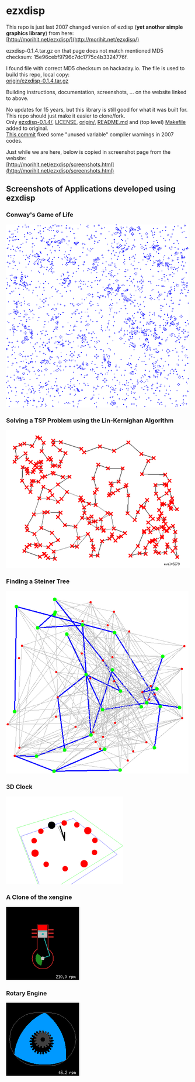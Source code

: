 # ezxdisp
This repo is just last 2007 changed version of ezdisp (**yet another simple graphics library**) from here:  
[http://morihit.net/ezxdisp/](http://morihit.net/ezxdisp/)  

ezxdisp-0.1.4.tar.gz on that page does not match mentioned MD5 checksum: 15e96cebf9796c7dc1775c4b3324776f.  

I found file with correct MD5 checksum on hackaday.io. The file is used to build this repo, local copy:  
[origin/ezxdisp-0.1.4.tar.gz](origin/ezxdisp-0.1.4.tar.gz)


Building instructions, documentation, screenshots, ... on the website linked to above.

No updates for 15 years, but this library is still good for what it was built for.  
This repo should just make it easier to clone/fork.  
Only [ezxdisp-0.1.4/](ezxdisp-0.1.4/), [LICENSE](LICENSE), [origin/](origin/), [README.md](README.md) and (top level) [Makefile](Makefile) added to original.  
[This commit](https://github.com/Hermann-SW/ezxdisp/commit/19c1694abeecaec29724a4820b46772ff059639f) fixed some "unused variable" compiler warnings in 2007 codes.  

Just while we are here, below is copied in screenshot page from the website:  
[http://morihit.net/ezxdisp/screenshots.html](http://morihit.net/ezxdisp/screenshots.html)  

## Screenshots of Applications developed using ezxdisp

### Conway's Game of Life

<kbd>![origin/life.png](origin/life.png)</kbd>

### Solving a TSP Problem using the Lin-Kernighan Algorithm

<kbd>![origin/tsp_LK.png](origin/tsp_LK.png)</kbd>

### Finding a Steiner Tree

<kbd>![origin/steiner.png](origin/steiner.png)</kbd>

### 3D Clock

<kbd>![origin/3d_clock.png](origin/3d_clock.png)</kbd>

### A Clone of the xengine

<kbd>![origin/ezx_engine.png](origin/ezx_engine.png)</kbd>

### Rotary Engine

<kbd>![origin/ezx_rotary.png](origin/ezx_rotary.png)</kbd>
